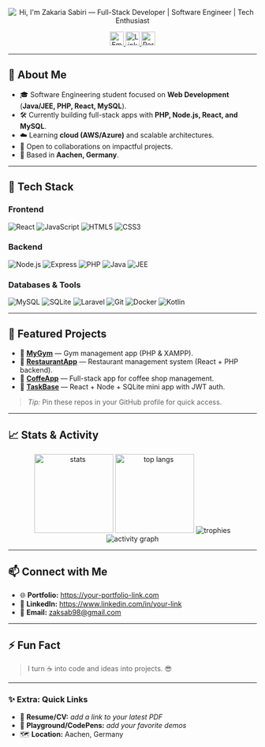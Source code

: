 <!-- Profile Header -->
<div align="center">

  <!-- Typing banner -->
  <img
    src="https://readme-typing-svg.demolab.com?font=Inter&weight=600&pause=1200&color=38BDF8&center=true&vCenter=true&width=720&lines=Hi%F0%9F%91%8B%2C+I'm+Zakaria+Sabiri;Full-Stack+Developer+%7C+Software+Engineer+%7C+Tech+Enthusiast;I+build+scalable+web+apps+and+love+modern+stacks"
    alt="Hi, I'm Zakaria Sabiri — Full-Stack Developer | Software Engineer | Tech Enthusiast"
    loading="lazy"
  />

  <!-- Contact / links -->
 <p>
  <!-- Gmail: rouge Google (#EA4335), logo blanc -->
  <a href="mailto:zaksab98@gmail.com">
    <img
      src="https://img.shields.io/badge/Email-zaksab98%40gmail.com-EA4335?style=for-the-badge&logo=gmail&logoColor=FFFFFF"
      alt="Email"
      height="28"
      loading="lazy"
    />
  </a>

  <!-- LinkedIn: bleu officiel (#0A66C2), logo blanc -->
  <a href="https://www.linkedin.com/in/your-link">
    <img
      src="https://img.shields.io/badge/LinkedIn-Connect-0A66C2?style=for-the-badge&logo=linkedin&logoColor=FFFFFF"
      alt="LinkedIn"
      height="28"
      loading="lazy"
    />
  </a>

  <!-- Portfolio (Vercel): fond noir, logo blanc -->
  <a href="https://your-portfolio-link.com">
    <img
      src="https://img.shields.io/badge/Portfolio-Visit-000000?style=for-the-badge&logo=vercel&logoColor=FFFFFF"
      alt="Portfolio"
      height="28"
      loading="lazy"
    />
  </a>
</p>

</div>


---

## 🚀 About Me
- 🎓 Software Engineering student focused on **Web Development** (**Java/JEE, PHP, React, MySQL**).
- 🛠️ Currently building full-stack apps with **PHP, Node.js, React, and MySQL**.
- ☁️ Learning **cloud (AWS/Azure)** and scalable architectures.
- 🤝 Open to collaborations on impactful projects.
- 📍 Based in **Aachen, Germany**.

---

## 🧰 Tech Stack

### Frontend
![React](https://img.shields.io/badge/React-20232A?logo=react&logoColor=61DAFB&style=for-the-badge)
![JavaScript](https://img.shields.io/badge/JavaScript-323330?logo=javascript&logoColor=F7DF1E&style=for-the-badge)
![HTML5](https://img.shields.io/badge/HTML5-E34F26?logo=html5&logoColor=white&style=for-the-badge)
![CSS3](https://img.shields.io/badge/CSS3-1572B6?logo=css3&logoColor=white&style=for-the-badge)

### Backend
![Node.js](https://img.shields.io/badge/Node.js-339933?logo=nodedotjs&logoColor=white&style=for-the-badge)
![Express](https://img.shields.io/badge/Express-000000?logo=express&logoColor=white&style=for-the-badge)
![PHP](https://img.shields.io/badge/PHP-777BB4?logo=php&logoColor=white&style=for-the-badge)
![Java](https://img.shields.io/badge/Java-ED8B00?logo=java&logoColor=white&style=for-the-badge)
![JEE](https://img.shields.io/badge/JEE-5382A1?logo=openjdk&logoColor=white&style=for-the-badge)

### Databases & Tools
![MySQL](https://img.shields.io/badge/MySQL-4479A1?logo=mysql&logoColor=white&style=for-the-badge)
![SQLite](https://img.shields.io/badge/SQLite-003B57?logo=sqlite&logoColor=white&style=for-the-badge)
![Laravel](https://img.shields.io/badge/Laravel-FF2D20?logo=laravel&logoColor=white&style=for-the-badge)
![Git](https://img.shields.io/badge/Git-F05032?logo=git&logoColor=white&style=for-the-badge)
![Docker](https://img.shields.io/badge/Docker-2496ED?logo=docker&logoColor=white&style=for-the-badge)
![Kotlin](https://img.shields.io/badge/Kotlin-7F52FF?logo=kotlin&logoColor=white&style=for-the-badge)

---

## 🌟 Featured Projects

- 🔹 **[MyGym](https://github.com/zaka41a/MyGym)** — Gym management app (PHP & XAMPP).
- 🔹 **[RestaurantApp](https://github.com/zaka41a/RestaurantApp)** — Restaurant management system (React + PHP backend).
- 🔹 **[CoffeApp](https://github.com/zaka41a/CoffeApp)** — Full-stack app for coffee shop management.
- 🔹 **[TaskBase](https://github.com/zaka41a/TaskBase)** — React + Node + SQLite mini app with JWT auth.

> *Tip:* Pin these repos in your GitHub profile for quick access.

---

## 📈 Stats & Activity

<div align="center">

<img height="160" src="https://github-readme-stats.vercel.app/api?username=zaka41a&show_icons=true&theme=tokyonight&hide_border=true" alt="stats" />
<img height="160" src="https://github-readme-stats.vercel.app/api/top-langs/?username=zaka41a&layout=compact&theme=tokyonight&hide_border=true" alt="top langs" />

<img src="https://github-profile-trophy.vercel.app/?username=zaka41a&theme=tokyonight&margin-w=10&margin-h=10&no-frame=true" alt="trophies" />

<img src="https://github-readme-activity-graph.vercel.app/graph?username=zaka41a&theme=react-dark&hide_border=true&area=true" alt="activity graph" />

</div>

---

## 📫 Connect with Me
- 🌐 **Portfolio:** https://your-portfolio-link.com  
- 💼 **LinkedIn:** https://www.linkedin.com/in/your-link  
- 📧 **Email:** [zaksab98@gmail.com](mailto:zaksab98@gmail.com)

---

## ⚡ Fun Fact
> I turn ☕ into code and ideas into projects. 😎

---

### ✨ Extra: Quick Links
- 🔎 **Resume/CV:** _add a link to your latest PDF_
- 🧪 **Playground/CodePens:** _add your favorite demos_
- 🗺️ **Location:** Aachen, Germany

